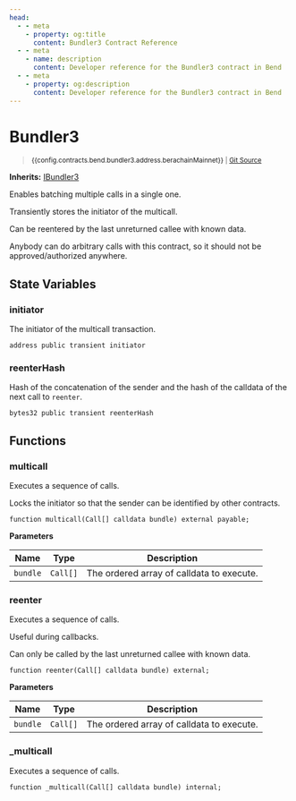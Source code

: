 ```yaml
---
head:
  - - meta
    - property: og:title
      content: Bundler3 Contract Reference
  - - meta
    - name: description
      content: Developer reference for the Bundler3 contract in Bend
  - - meta
    - property: og:description
      content: Developer reference for the Bundler3 contract in Bend
---
```


<script setup>
  import config from '@berachain/config/constants.json';
</script>

# Bundler3

> <small><a target="_blank" :href="config.websites.berascan.url + 'address/' + config.contracts.bend.bundler3.address.berachainMainnet + '?utm_source=' + config.websites.docsBend.utmSource">{{config.contracts.bend.bundler3.address.berachainMainnet}}</a> | [Git Source](https://github.com/morpho-org/bundler3/blob/main/src/Bundler3.sol)</small>

**Inherits:** [IBundler3](https://github.com/morpho-org/bundler3/blob/main/src/interfaces/IBundler3.sol)

Enables batching multiple calls in a single one.

Transiently stores the initiator of the multicall.

Can be reentered by the last unreturned callee with known data.

Anybody can do arbitrary calls with this contract, so it should not be approved/authorized anywhere.

## State Variables

### initiator

The initiator of the multicall transaction.

```solidity
address public transient initiator
```

### reenterHash

Hash of the concatenation of the sender and the hash of the calldata of the next call to `reenter`.

```solidity
bytes32 public transient reenterHash
```

## Functions

### multicall

Executes a sequence of calls.

Locks the initiator so that the sender can be identified by other contracts.

```solidity
function multicall(Call[] calldata bundle) external payable;
```

**Parameters**

| Name     | Type     | Description                               |
| -------- | -------- | ----------------------------------------- |
| `bundle` | `Call[]` | The ordered array of calldata to execute. |

### reenter

Executes a sequence of calls.

Useful during callbacks.

Can only be called by the last unreturned callee with known data.

```solidity
function reenter(Call[] calldata bundle) external;
```

**Parameters**

| Name     | Type     | Description                               |
| -------- | -------- | ----------------------------------------- |
| `bundle` | `Call[]` | The ordered array of calldata to execute. |

### \_multicall

Executes a sequence of calls.

```solidity
function _multicall(Call[] calldata bundle) internal;
```
